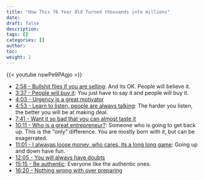 ```yaml
---
title: "How This 76 Year Old Turned thousands into millions"
date:
draft: false
description:
tags: []
categories: []
author:
toc:
weight: 1
---
```


{{< youtube nswPe9PAgjo >}}

- [2:58 - Bullshit flies if you are selling](https://youtu.be/nswPe9PAgjo?t=178): And its OK. People will believe it.
- [3:37 - People will buy it](https://youtu.be/nswPe9PAgjo?t=217): You just have to say it and people will buy it.
- [4:03 - Urgency is a great motivator](https://youtu.be/nswPe9PAgjo?t=243)
- [4:53 - Learn to listen, people are always talking](https://youtu.be/nswPe9PAgjo?t=293): The harder you listen, the better you will be at making deal.
- [7:41 - Want it so bad that you can almost taste it](https://youtu.be/nswPe9PAgjo?t=461)
- [10:11 - Who is a great entrepreneur?](https://youtu.be/nswPe9PAgjo?t=611): Someone who is going to get back up. This is the "only" difference. You are mostly born with it, but can be exagerrated.
- [11:01 - I alwayas loose money, who cares, its a long long game](https://youtu.be/nswPe9PAgjo?t=661): Going up and down have fun.
- [12:05 - You will always have doubts](https://youtu.be/nswPe9PAgjo?t=725)
- [15:15 - Be authentic](https://youtu.be/nswPe9PAgjo?t=915): Everyone like the authentic ones.
- [16:20 - Nothing wrong with over preparing](https://youtu.be/nswPe9PAgjo?t=980)
